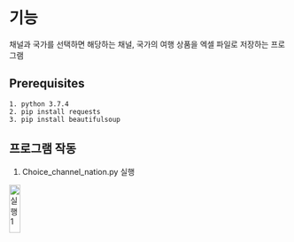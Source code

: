 
# 기능   
채널과 국가를 선택하면 해당하는 채널, 국가의 여행 상품을 엑셀 파일로 저장하는 프로그램

## Prerequisites
```
1. python 3.7.4
2. pip install requests
3. pip install beautifulsoup
```


## 프로그램 작동
1. Choice_channel_nation.py 실행 
<div>   
  
<img src="https://user-images.githubusercontent.com/48399897/73320598-2bba4c80-4283-11ea-96e2-525d8f7d8cd3.PNG" width="20%" height="15%" title="px(픽셀) 크기 설정" alt="실행1">     </img> 

</div>
